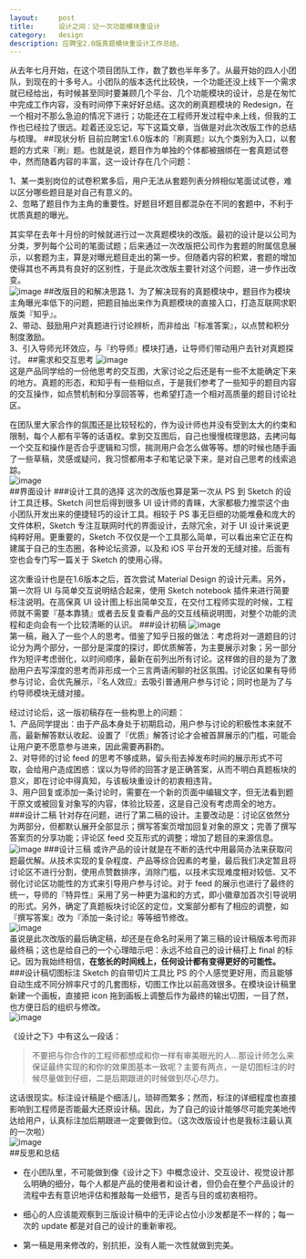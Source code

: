 ```yaml
---
layout:     post
title:      设计之间：记一次功能模块重设计
category:   design
description: 应聘宝2.0版真题模块重设计工作总结。
---
```


从去年七月开始，在这个项目团队工作，数了数也半年多了。从最开始的四人小团队，到现在的十多号人。小团队的版本迭代比较快，一个功能还没上线下一个需求就已经给出，有时候甚至同时要兼顾几个平台、几个功能模块的设计，总是在匆忙中完成工作内容，没有时间停下来好好总结。这次的刷真题模块的 Redesign，在一个相对不那么急迫的情况下进行；功能还在工程师开发过程中未上线，但我的工作也已经拉了很远。趁着还没忘记，写下这篇文章，当做是对此次改版工作的总结与梳理。
##现状分析
目前应聘宝1.6.0版本的『刷真题』以九个类别为入口，以套题的方式来『刷』题。也就是说，题目作为单独的个体都被捆绑在一套真题试卷中，然而随着内容的丰富，这一设计存在几个问题：  
  
1、某一类别岗位的试卷积累多后，用户无法从套题列表分辨相似笔面试试卷，难以区分哪些题目是对自己有意义的。  
2、忽略了题目作为主角的重要性。好题目坏题目都混杂在不同的套题中，不利于优质真题的曝光。    
  
其实早在去年十月份的时候就进行过一次真题模块的改版。最初的设计是以公司为分类，罗列每个公司的笔面试题；后来通过一次改版把公司作为套题的附属信息展示，以套题为主，算是对曝光题目走出的第一步。但随着内容的积累，套题的增加使得其也不再具有良好的区别性，于是此次改版主要针对这个问题，进一步作出改变。  
![image](http://ww2.sinaimg.cn/large/005yyi5Jjw1eoo1xx5bb1j31jk12wdr3.jpg)
##改版目的和解决思路
1、为了解决现有的真题模块中，题目作为模块主角曝光率低下的问题，把题目抽出来作为真题模块的直接入口，打造互联网求职版类『知乎』。  
2、带动、鼓励用户对真题进行讨论辨析，而非给出『标准答案』，以点赞和积分制度激励。  
3、引入导师光环效应，与『约导师』模块打通，让导师们带动用户去针对真题探讨。
##需求和交互思考
![image](http://ww1.sinaimg.cn/large/005yyi5Jjw1eoo1z9gbwbj31kw0xd1kx.jpg)  
这是产品同学给的一份他思考的交互图，大家讨论之后还是有一些不太能确定下来的地方。真题的形态，和知乎有一些相似点，于是我们参考了一些知乎的题目内容的交互操作，如点赞机制和分享回答等，也希望打造一个相对高质量的题目讨论社区。    
  
在团队里大家合作的氛围还是比较轻松的，作为设计师也并没有受到太大的约束和限制，每个人都有平等的话语权。拿到交互图后，自己也慢慢梳理思路，去拷问每一个交互和操作是否合乎逻辑和习惯，揣测用户会怎么做等等。想的时候也随手画了一些草稿，灵感或疑问，我习惯都用本子和笔记录下来，是对自己思考的线索追踪。  
![image](http://ww3.sinaimg.cn/large/005yyi5Jjw1eoo1z4et27j312w0ntn7u.jpg)  
##界面设计
###设计工具的选择
这次的改版也算是第一次从 PS 到 Sketch 的设计工具迁移。Sketch 问世后得到很多 UI 设计师的青睐，大家都极力推崇这个由小团队开发出来的便捷轻巧的设计工具。相较于 PS 事无巨细的功能堆叠和庞大的文件体积，Sketch 专注互联网时代的界面设计，去除冗余，对于 UI 设计来说更纯粹好用。更重要的，Sketch 不仅仅是一个工具那么简单，可以看出来它正在构建属于自己的生态圈，各种论坛资源，以及和 iOS 平台开发的无缝对接。后面有空也会专门写一篇关于 Sketch 的使用心得。    
  
这次重设计也是在1.6版本之后，首次尝试 Material Design 的设计元素。另外，第一次将 UI 与简单交互说明结合起来，使用 Sketch notebook 插件来进行简要标注说明。在高保真 UI 设计图上标出简单交互，在交付工程师实现的时候，工程师就不需要『基本靠猜』或者去反复查看产品的交互线稿说明图，对整个功能的流程和走向会有一个比较清晰的认识。
###设计初稿
![image](http://ww4.sinaimg.cn/large/005yyi5Jjw1eoo1z41wgdj31jk0xodpu.jpg)  
第一稿，融入了一些个人的思考。借鉴了知乎日报的做法：考虑将对一道题目的讨论分为两个部分，一部分是深度的探讨，即优质解答，为主要展示对象；另一部分作为短评考虑弱化，以时间顺序，最新在前列出所有讨论。这样做的目的是为了激励用户去写深度的思考而非形成一个三言两语闲聊的社区氛围。讨论区如果有导师参与讨论，会优先展示，『名人效应』去吸引普通用户参与讨论；同时也是为了与约导师模块无缝对接。    
  
经过讨论后，这一版初稿存在一些构思上的问题：  
1、产品同学提出：由于产品本身处于初期启动，用户参与讨论的积极性本来就不高，最新解答默认收起、设置了『优质』解答讨论才会被首屏展示的门槛，可能会让用户更不愿意参与进来，因此需要再斟酌。  
2、对导师的讨论 feed 的思考不够成熟，留头衔去掉发布时间的展示形式不可取，会给用户造成困惑：误以为导师的回答才是正确答案，从而不明白真题板块的意义，即在讨论中得真知，与该板块重设计的初衷相违背。  
3、用户回复或添加一条讨论时，需要在一个新的页面中编辑文字，但无法看到题干原文或被回复对象写的内容，体验比较差，这是自己没有考虑周全的地方。  
###设计二稿
针对存在问题，进行了第二稿的设计。主要改动是：讨论区依然分为两部分，但都默认展开全部显示；撰写答案页增加回复对象的原文；完善了撰写答案页的分享功能；评论区 feed 交互形式的调整；增加了题目的来源信息。  
![image](http://ww2.sinaimg.cn/large/005yyi5Jjw1eoo1z1z1jwj31jk0xeqbt.jpg)
###设计三稿
或许产品的设计就是在不断的迭代中用最简办法来获取问题最优解。从技术实现的复杂程度、产品等综合因素的考量，最后我们决定暂且将讨论区不进行分割，使用点赞数排序，消除门槛，以技术实现难度相对较低、又不弱化讨论区功能性的方式来引导用户参与讨论。对于 feed 的展示也进行了最终的统一，导师的『特异性』采用了另一种更为温和的方式，即小徽章加首次引导说明的形式。另外，确定了真题板块讨论区的定位，文案部分都有了相应的调整，如『撰写答案』改为『添加一条讨论』等等细节修改。  
![image](http://ww4.sinaimg.cn/large/005yyi5Jjw1eoo1yz9dgvj31jk0xe475.jpg)  
虽说是此次改版的最后确定稿，却还是在命名时采用了第三稿的设计稿版本号而非最终稿；这也是给自己的一个心理暗示吧：永远不给自己的设计稿打上 final 的标记。因为我始终相信，**在悠长的时间线上，任何设计都有变得更好的可能性。**
###设计稿切图标注
Sketch 的自带切片工具比 PS 的个人感觉更好用，而且能够自动生成不同分辨率尺寸的几套图标，切图工作比以前高效很多。在模块设计稿里新建一个画板，直接把 icon 拖到画板上调整后作为最终的输出切图，一目了然，也方便日后的组织与修改。  
![image](http://ww1.sinaimg.cn/large/005yyi5Jjw1eoo1z9xk3dj30xc0mv11w.jpg)   
  
《设计之下》中有这么一段话：  
> 不要把与你合作的工程师都想成和你一样有审美眼光的人…那设计师怎么来保证最终实现的和你的效果图基本一致呢？主要有两点，一是切图标注的时候尽量做到仔细，二是后期跟进的时候做到尽心尽力。  
  
这话很现实。标注设计稿是个细活儿，琐碎而繁多；然而，标注的详细程度也直接影响到工程师是否能最大还原设计稿。因此，为了自己的设计能够尽可能完美地传达给用户，认真标注加后期跟进一定要做到位。（这次改版设计也是我标注最认真的一次啦）    
![image](http://ww2.sinaimg.cn/large/005yyi5Jjw1eoo1z4sedzj31880nswkw.jpg)  
##反思和总结
* 在小团队里，不可能做到像《设计之下》中概念设计、交互设计、视觉设计那么明确的细分，每个人都是产品的使用者和设计者，但仍会在整个产品设计的流程中去有意识地评估和推敲每一处细节，是否与目的或初衷相符。  
  
* 细心的人应该能观察到三版设计稿中的无评论占位小沙发都是不一样的；每一次的 update 都是对自己的设计的重新审视。  
  
* 第一稿是用来修改的，别抗拒，没有人能一次性就做到完美。  
    
